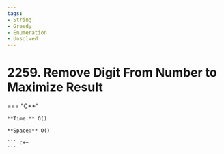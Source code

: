 ```yaml
---
tags:
- String
- Greedy
- Enumeration
- Unsolved
---
```



# 2259. Remove Digit From Number to Maximize Result

=== "C++"

    **Time:** O()

    **Space:** O()

    ``` c++
    ```